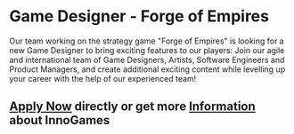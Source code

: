 <h1>Game Designer - Forge of Empires</h1>
Our team working on the strategy game "Forge of Empires" is looking for a new Game Designer to bring exciting features to our players:
Join our agile and international team of Game Designers, Artists, Software Engineers and Product Managers, and create additional exciting content while levelling up your career with the help of our experienced team!


<h2><a href="https://jobs.eu.lever.co/innogames/adcfd880-fbad-4a20-bcb2-622100935cfb/apply">Apply Now</a> directly or get more <a href="https://jobs.eu.lever.co/innogames/adcfd880-fbad-4a20-bcb2-622100935cfb">Information</a> about InnoGames</h2>